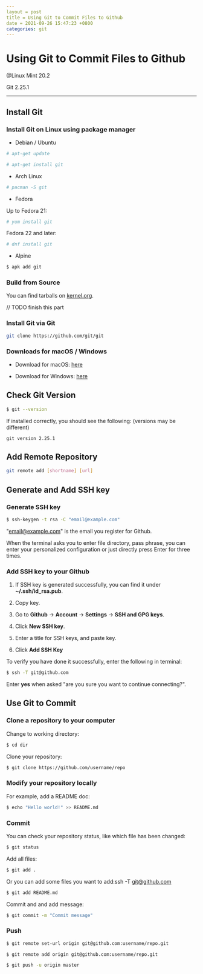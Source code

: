 ```yaml
---
layout = post
title = Using Git to Commit Files to Github
date = 2021-09-26 15:47:23 +0800
categories: git
---
```




# Using Git to Commit Files to Github

@Linux Mint 20.2

Git 2.25.1



***

## Install Git

### Install Git on Linux using package manager

+ Debian / Ubuntu

``` bash
# apt-get update

# apt-get install git
```

+ Arch Linux

``` bash
# pacman -S git
```

+ Fedora

Up to Fedora 21:

``` bash
# yum install git
```

Fedora 22 and later:

``` bash
# dnf install git
```

 + Alpine

``` bash
$ apk add git
```



### Build from Source

You can find tarballs on [kernel.org](https://www.kernel.org/pub/software/scm/git/).

// TODO finish this part  



### Install Git via Git

``` bash
git clone https://github.com/git/git
```



### Downloads for macOS / Windows

+ Download for macOS: [here](https://git-scm.com/download/mac)

+ Download for Windows: [here](https://git-scm.com/download/win)

## Check Git Version

``` bash
$ git --version
```

If installed correctly, you should see the following: (versions may be different)

``` 
git version 2.25.1
```



## Add Remote Repository

``` bash
git remote add [shortname] [url]
```



## Generate and Add SSH key

### Generate SSH key

``` bash
$ ssh-keygen -t rsa -C "email@example.com"
```

"email@example.com" is the email you register for Github.

When the terminal asks you to enter file directory, pass phrase, you can enter your personalized configuration or just directly press Enter for three times.

### Add SSH key to your Github

1. If SSH key is generated successfully, you can find it under **~/.ssh/id_rsa.pub**. 

2. Copy key.

3. Go to **Github** -> **Account** -> **Settings** -> **SSH and GPG keys**.

4. Click **New SSH key**.

5. Enter a title for SSH keys, and paste key.

6. Click **Add SSH Key**



To verify you have done it successfully, enter the following in terminal:

``` bash
$ ssh -T git@github.com
```

Enter **yes** when asked "are you sure you want to continue connecting?".



## Use Git to Commit

### Clone a repository to your computer

Change to working directory:

``` bash
$ cd dir
```

Clone your repository:

```bash
$ git clone https://github.com/username/repo
```



### Modify your repository locally

For example, add a README doc:

``` bash
$ echo "Hello world!" >> README.md
```



### Commit

You can check your repository status, like which file has been changed:

``` bash
$ git status
```

Add all files:

``` bash
$ git add .
```

Or you can add some files you want to add:ssh -T git@github.com

``` bash
$ git add README.md
```

Commit and and add message:

``` bash
$ git commit -m "Commit message"
```



### Push

```bash
$ git remote set-url origin git@github.com:username/repo.git
```

``` bash
$ git remote add origin git@github.com:username/repo.git
```

 ``` bash
 $ git push -u origin master
 ```







